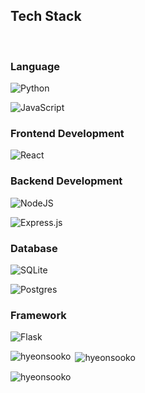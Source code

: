 <h2> Tech Stack </h2>
<br>
<h3>Language</h3>

![Python](https://img.shields.io/badge/python-3670A0?style=for-the-badge&logo=python&logoColor=ffdd54)

![JavaScript](https://img.shields.io/badge/javascript-%23323330.svg?style=for-the-badge&logo=javascript&logoColor=%23F7DF1E)

<h3>Frontend Development</h3>

![React](https://img.shields.io/badge/react-%2320232a.svg?style=for-the-badge&logo=react&logoColor=%2361DAFB)

<h3>Backend Development</h3>

![NodeJS](https://img.shields.io/badge/node.js-6DA55F?style=for-the-badge&logo=node.js&logoColor=white)

![Express.js](https://img.shields.io/badge/express.js-%23404d59.svg?style=for-the-badge&logo=express&logoColor=%2361DAFB)

<h3>Database</h3>

![SQLite](https://img.shields.io/badge/sqlite-%2307405e.svg?style=for-the-badge&logo=sqlite&logoColor=white)

![Postgres](https://img.shields.io/badge/postgres-%23316192.svg?style=for-the-badge&logo=postgresql&logoColor=white)

<h3>Framework</h3>

![Flask](https://img.shields.io/badge/flask-%23000.svg?style=for-the-badge&logo=flask&logoColor=white)


<p><img align="left" src="https://github-readme-stats.vercel.app/api/top-langs?username=hyeonsooko&show_icons=true&locale=en&layout=compact" alt="hyeonsooko" /></p>

<p>&nbsp;<img align="center" src="https://github-readme-stats.vercel.app/api?username=hyeonsooko&show_icons=true&locale=en" alt="hyeonsooko" /></p>

<p><img align="center" src="https://github-readme-streak-stats.herokuapp.com/?user=hyeonsooko&" alt="hyeonsooko" /></p>
